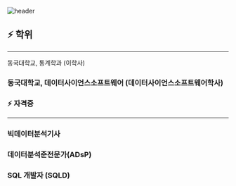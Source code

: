 ![header](https://capsule-render.vercel.app/api?type=wave&color=auto&height=300&section=header&text=Joohyeong's%20Git&fontSize=80)


<!--
**gangjoohyeong/gangjoohyeong** is a ✨ _special_ ✨ repository because its `README.md` (this file) appears on your GitHub profile.

Here are some ideas to get you started:

- 🔭 I’m currently working on ...
- 🌱 I’m currently learning ...
- 👯 I’m looking to collaborate on ...
- 🤔 I’m looking for help with ...
- 💬 Ask me about ...
- 📫 How to reach me: ...
- 😄 Pronouns: ...
- ⚡ Fun fact: ...
-->
## ⚡  학위
***
동국대학교, 통계학과 (이학사)
<h3>동국대학교, 데이터사이언스소프트웨어 (데이터사이언스소프트웨어학사)</h3>



### ⚡  자격증
***
<h3>빅데이터분석기사</h3>
<h3>데이터분석준전문가(ADsP)
<h3>SQL 개발자 (SQLD)</h3>
